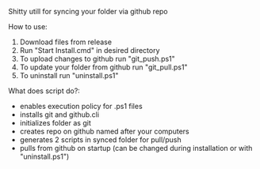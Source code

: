 Shitty utill for syncing your folder via github repo

How to use:
1) Download files from release
2) Run "Start Install.cmd" in desired directory
3) To upload changes to github run "git_push.ps1"
4) To update your folder from github run "git_pull.ps1"
5) To uninstall run "uninstall.ps1"

What does script do?:
- enables execution policy for .ps1 files
- installs git and github.cli
- initializes folder as git
- creates repo on github named after your computers
- generates 2 scripts in synced folder for pull/push
- pulls from github on startup (can be changed during installation or with "uninstall.ps1")

